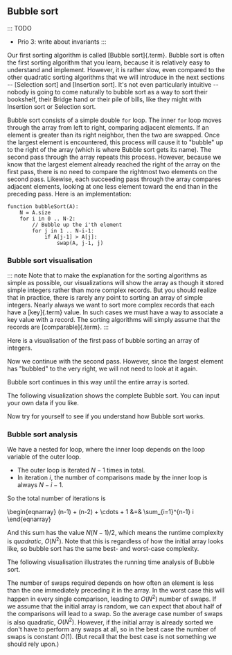 
## Bubble sort

::: TODO
- Prio 3: write about invariants
:::

Our first sorting algorithm is called [Bubble sort]{.term}.
Bubble sort is often the first sorting algorithm that you learn, because it is relatively easy to understand and implement.
However, it is rather slow, even compared to the other quadratic sorting algorithms that we will introduce in the next sections -- [Selection sort] and [Insertion sort].
It's not even particularly intuitive -- nobody is going to come naturally to bubble sort as a way to sort their bookshelf, their Bridge hand or their pile of bills, like they might with Insertion sort or Selection sort.

Bubble sort consists of a simple double `for` loop.
The inner `for` loop moves through the array from left to right, comparing adjacent elements.
If an element is greater than its right neighbor, then the two are swapped.
Once the largest element is encountered, this process will
cause it to "bubble" up to the right of the array (which is where
Bubble sort gets its name). The second pass through the array repeats
this process. However, because we know that the largest
element already reached the right of the array on the first pass, there is
no need to compare the rightmost two elements on the second pass.
Likewise, each succeeding pass through the array compares adjacent
elements, looking at one less element toward the end than in the
preceding pass. Here is an implementation:

    function bubbleSort(A):
        N = A.size
        for i in 0 .. N-2:
            // Bubble up the i'th element
            for j in 1 .. N-i-1:
                if A[j-1] > A[j]:
                    swap(A, j-1, j)


### Bubble sort visualisation

::: note
Note that to make the explanation for the sorting algorithms as
simple as possible, our visualizations will show the array as though it
stored simple integers rather than more complex records. But you should
realize that in practice, there is rarely any point to sorting an array
of simple integers. Nearly always we want to sort more complex records
that each have a [key]{.term} value. In such cases we must have a way
to associate a key value with a record. The sorting
algorithms will simply assume that the records are
[comparable]{.term}.
:::

Here is a visualisation of the first pass of bubble sorting an array of integers.

<inlineav id="bubblesortS1CON" src="Sorting/bubblesortS1CON.js" name="Bubble Sort Slideshow 1" links="Sorting/BubbleSortAnalysisCON.css"/>

Now we continue with the second pass. However, since the largest element
has "bubbled" to the very right, we will not need to look at it again.

<inlineav id="bubblesortS2CON" src="Sorting/bubblesortS2CON.js" name="Bubble Sort Slideshow 2" links="Sorting/BubbleSortAnalysisCON.css"/>

Bubble sort continues in this way until the entire array is sorted.

The following visualization shows the complete Bubble sort. You can input your own data if you like.

<avembed id="bubblesortAV" src="Sorting/bubblesortAV.html" type="ss" name="Bubble Sort Visualization"/>

Now try for yourself to see if you understand how Bubble sort works.

<avembed id="BubsortPRO" src="Sorting/BubsortPRO.html" type="ka" name="Bubble Sort Proficiency Exercise"/>

<!--
### Invariants
-->

### Bubble sort analysis

We have a nested for loop, where the inner loop depends on the loop variable of the outer loop.

- The outer loop is iterated $N-1$ times in total.
- In iteration $i$, the number of comparisons made by the inner loop is always $N-i-1$.

So the total number of iterations is

\begin{eqnarray}
(n-1) + (n-2) + \cdots + 1 &=& \sum_{i=1}^{n-1} i
\end{eqnarray}

And this sum has the value $N(N-1)/2$, which means the runtime complexity is *quadratic*, $O(N^2)$.
Note that this is regardless of how the initial array looks like, so bubble sort has the same best- and worst-case complexity.

The following visualisation illustrates the running time analysis of Bubble sort.

<inlineav id="BubbleSortAnalysisCON" src="Sorting/BubbleSortAnalysisCON.js" name="Bubble Sort Analysis Slideshow" links="Sorting/BubbleSortAnalysisCON.css"/>

The number of swaps required depends on how often an element is less than the one immediately preceding it in the array.
In the worst case this will happen in every single comparison, leading to $O(N^2)$ number of swaps.
If we assume that the initial array is random, we can expect that about half of the comparisons will lead to a swap.
So the average case number of swaps is also quadratic, $O(N^2)$.
However, if the initial array is already sorted we don't have to perform any swaps at all, so in the best case the number of swaps is constant $O(1)$.
(But recall that the best case is not something we should rely upon.)

